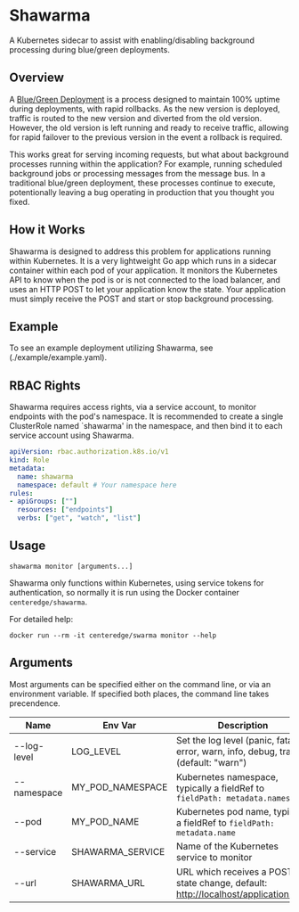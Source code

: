 # Shawarma

A Kubernetes sidecar to assist with enabling/disabling background processing during blue/green
deployments.

## Overview

A [Blue/Green Deployment](https://martinfowler.com/bliki/BlueGreenDeployment.html) is a process
designed to maintain 100% uptime during deployments, with rapid rollbacks. As the new version
is deployed, traffic is routed to the new version and diverted from the old version. However,
the old version is left running and ready to receive traffic, allowing for rapid failover to
the previous version in the event a rollback is required.

This works great for serving incoming requests, but what about background processes running
within the application? For example, running scheduled background jobs or processing messages
from the message bus. In a traditional blue/green deployment, these processes continue to
execute, potentionally leaving a bug operating in production that you thought you fixed.

## How it Works

Shawarma is designed to address this problem for applications running within Kubernetes.
It is a very lightweight Go app which runs in a sidecar container within each pod of your
application. It monitors the Kubernetes API to know when the pod is or is not connected to
the load balancer, and uses an HTTP POST to let your application know the state. Your
application must simply receive the POST and start or stop background processing.

## Example

To see an example deployment utilizing Shawarma, see (./example/example.yaml).

## RBAC Rights

Shawarma requires access rights, via a service account, to monitor endpoints with the
pod's namespace. It is recommended to create a single ClusterRole named `shawarma'
in the namespace, and then bind it to each service account using Shawarma.

```yaml
apiVersion: rbac.authorization.k8s.io/v1
kind: Role
metadata:
  name: shawarma
  namespace: default # Your namespace here
rules:
- apiGroups: [""]
  resources: ["endpoints"]
  verbs: ["get", "watch", "list"]
```

## Usage

`shawarma monitor [arguments...]`

Shawarma only functions within Kubernetes, using service tokens for authentication,
so normally it is run using the Docker container `centeredge/shawarma`.

For detailed help:

`docker run --rm -it centeredge/swarma monitor --help`

## Arguments

Most arguments can be specified either on the command line, or via an environment variable.
If specified both places, the command line takes precendence.

| Name        | Env Var          | Description |
| ----------- | ---------------- | ----------- |
| --log-level | LOG_LEVEL        | Set the log level (panic, fatal, error, warn, info, debug, trace) (default: "warn") |
| --namespace | MY_POD_NAMESPACE | Kubernetes namespace, typically a fieldRef to `fieldPath: metadata.namespace` |
| --pod       | MY_POD_NAME      | Kubernetes pod name, typically a fieldRef to `fieldPath: metadata.name` |
| --service   | SHAWARMA_SERVICE | Name of the Kubernetes service to monitor |
| --url       | SHAWARMA_URL     | URL which receives a POST on state change, default: <http://localhost/applicationstate> |
